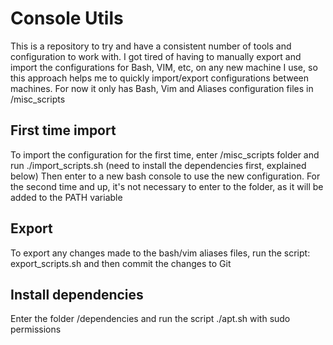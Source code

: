 # Console Utils

This is a repository to try and have a consistent number of tools and configuration to work with.
I got tired of having to manually export and import the configurations for Bash, VIM, etc, on any new machine I use, so this approach helps me to quickly import/export configurations between machines.
For now it only has Bash, Vim and Aliases configuration files in /misc_scripts


## First time import

To import the configuration for the first time, enter /misc_scripts folder and run ./import_scripts.sh (need to install the dependencies first, explained below)
Then enter to a new bash console to use the new configuration.
For the second time and up, it's not necessary to enter to the folder, as it will be added to the PATH variable

## Export

To export any changes made to the bash/vim aliases files, run the script: export_scripts.sh and then commit the changes to Git


## Install dependencies

Enter the folder /dependencies and run the script ./apt.sh with sudo permissions


